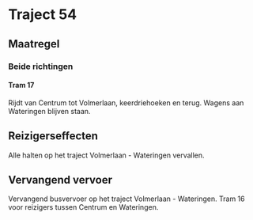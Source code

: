 # Traject 54
## Maatregel
### Beide richtingen

#### Tram 17
Rijdt van Centrum tot Volmerlaan, keerdriehoeken en terug.
Wagens aan Wateringen blijven staan.

## Reizigerseffecten
Alle halten op het traject Volmerlaan - Wateringen vervallen.

## Vervangend vervoer
Vervangend busvervoer op het traject Volmerlaan - Wateringen.
Tram 16 voor reizigers tussen Centrum en Wateringen.